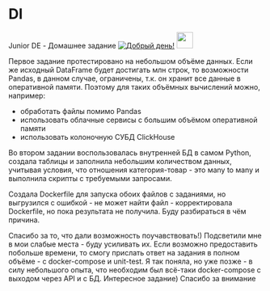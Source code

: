 # DI
Junior DE - Домашнее задание
[![Добрый день!](https://readme-typing-svg.herokuapp.com?color=%2336BCF7&lines=Computer+science+student)](https://git.io/typing-svg)
  <img src="https://github.com/blackcater/blackcater/raw/main/images/Hi.gif" height="32"/></h1>
  
Первое задание протестировано на небольшом объёме данных. Если же исходный DataFrame будет достигать млн строк, то возможности Pandas, в данном случае, ограничены, т.к. он  хранит все данные в оперативной памяти. Поэтому для таких объёмных вычислений можно, например:
- обработать файлы помимо Pandas
- использовать облачные сервисы с большим объёмом оперативной памяти
- использовать колоночную СУБД ClickHouse

Во втором задании воспользовалась внутренней БД в самом Python, создала таблицы и заполнила небольшим количеством данных, учитывая условия, что отношения категория-товар - это мany to мany  и выполнила скрипты с требуемыми запросами.

Создала Dockerfile для запуска обоих файлов с заданиями, но выгрузился с ошибкой - не может найти файл - корректировала Dockerfile, но пока результата не получила. Буду разбираться в чём причина. 

Спасибо за то, что дали возможность поучавствовать!) Подсветили мне в мои слабые места - буду усиливать их. 
Если возможно предоставить побольше времени, то смогу прислать ответ на задания в полном объёме - с docker-compose и unit-test. 
Я так поняла, но уже позже - в силу небольшого опыта, что необходим был всё-таки docker-compose с выходом через API и с БД. 
Интересное задание) Спасибо за внимание
